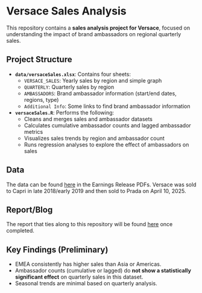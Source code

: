 # Versace Sales Analysis

This repository contains a **sales analysis project for Versace**, focused on understanding the impact of brand ambassadors on regional quarterly sales.

## Project Structure
- **`data/versaceSales.xlsx`**: Contains four sheets:
  - `VERSACE_SALES`: Yearly sales by region and simple graph
  - `QUARTERLY`: Quarterly sales by region
  - `AMBASSADORS`: Brand ambassador information (start/end dates, regions, type)
  - `Additional Info`: Some links to find brand ambassador information
- **`versaceSales.R`**: Performs the following:
  - Cleans and merges sales and ambassador datasets
  - Calculates cumulative ambassador counts and lagged ambassador metrics
  - Visualizes sales trends by region and ambassador count
  - Runs regression analyses to explore the effect of ambassadors on sales

## Data
The data can be found [here](https://www.capriholdings.com/financials/quarterly-reports/default.aspx) in the Earnings Release PDFs. Versace was sold to Capri in late 2018/early 2019 and then sold to Prada on April 10, 2025.

## Report/Blog
The report that ties along to this repository will be found [here](https://visualizationsbyjosefina.com/2025/10/27/versace/) once completed.

## Key Findings (Preliminary)
- EMEA consistently has higher sales than Asia or Americas.
- Ambassador counts (cumulative or lagged) do **not show a statistically significant effect** on quarterly sales in this dataset.
- Seasonal trends are minimal based on quarterly analysis.
